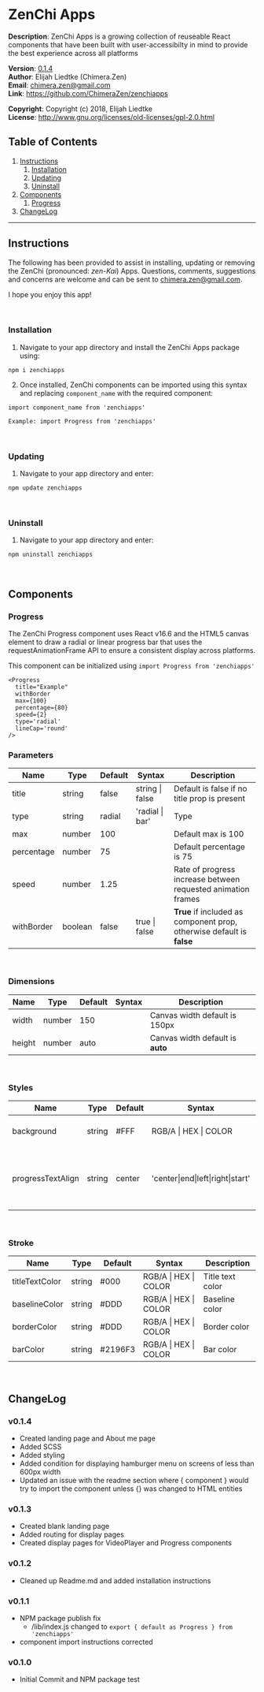 # ZenChi Apps
  
**Description**:  ZenChi Apps is a growing collection of reuseable React components that have been
                  built with user-accessibilty in mind to provide the best experience across all platforms

**Version**:      [0.1.4](#v014)  
**Author**:       Elijah Liedtke (Chimera.Zen)  
**Email**:        [chimera.zen@gmail.com](mailto:chimera.zen@gmail.com)  
**Link**:         https://github.com/ChimeraZen/zenchiapps

**Copyright**:    Copyright (c) 2018, Elijah Liedtke  
**License**:      http://www.gnu.org/licenses/old-licenses/gpl-2.0.html

## Table of Contents
1. [Instructions](#instructions)
    1. [Installation](#installation)
    2. [Updating](#updating)
    3. [Uninstall](#uninstall)
2. [Components](#components)
    1. [Progress](#progress)
3. [ChangeLog](#changelog)

---

## Instructions
The following has been provided to assist in installing, updating or removing the ZenChi (pronounced: *zen-Kai*) Apps. Questions, comments, suggestions and concerns are welcome and can be sent to [chimera.zen@gmail.com](mailto:chimera.zen@gmail.com).

I hope you enjoy this app!

&nbsp;
### Installation
1. Navigate to your app directory and install the ZenChi Apps package using:
```
npm i zenchiapps
```
2. Once installed, ZenChi components can be imported using this syntax and replacing `component_name` with the required component:
```
import component_name from 'zenchiapps'

Example: import Progress from 'zenchiapps'
```
&nbsp;
### Updating
1. Navigate to your app directory and enter:
```
npm update zenchiapps
```
&nbsp;
### Uninstall
1. Navigate to your app directory and enter:
```
npm uninstall zenchiapps
```

&nbsp;
## Components

### Progress
The ZenChi Progress component uses React v16.6 and the HTML5 canvas element to draw a radial or linear progress bar that uses the requestAnimationFrame API to ensure a consistent display across platforms.

This component can be initialized using `import Progress from 'zenchiapps'`

```
<Progress 
  title="Example" 
  withBorder
  max={100} 
  percentage={80} 
  speed={2} 
  type='radial'
  lineCap='round'
/>
```


### Parameters

Name        |Type     |Default|Syntax                                      |Description
------------|---------|-------|--------------------------------------------|-------------------------------
title       |string   |false  |string \| false                             |Default is false if no title prop is present
type        |string   |radial |'radial \| bar'                             |Type
max         |number   |100    |                                            |Default max is 100
percentage  |number   |75     |                                            |Default percentage is 75
speed       |number   |1.25   |                                            |Rate of progress increase between requested animation frames
withBorder  |boolean  |false  |true \| false                               |**True** if included as component prop, otherwise default is **false**


&nbsp;
### Dimensions

Name           |Type     |Default|Syntax          |Description
---------------|---------|-------|----------------|-------------------------------------
width          |number   |150    |                |Canvas width default is 150px
height         |number   |auto   |                |Canvas width default is **auto**


&nbsp;
### Styles

Name                |Type     |Default|Syntax                             |Description
--------------------|---------|-------|-----------------------------------|----------------------------------------
background          |string   |#FFF   |RGB\/A \| HEX \| COLOR             |Background color for canvas
progressTextAlign   |string   |center |'center\|end\|left\|right\|start'  |Default alignment for progress text is **center**


&nbsp;
### Stroke

Name           |Type     |Default |Syntax                  |Description
---------------|---------|--------|------------------------|----------------
titleTextColor |string   |#000    |RGB\/A \| HEX \| COLOR  |Title text color 
baselineColor  |string   |#DDD    |RGB\/A \| HEX \| COLOR  |Baseline color
borderColor    |string   |#DDD    |RGB\/A \| HEX \| COLOR  |Border color
barColor       |string   |#2196F3 |RGB\/A \| HEX \| COLOR  |Bar color

&nbsp;
## ChangeLog
### v0.1.4
* Created landing page and About me page
* Added SCSS
* Added styling
* Added condition for displaying hamburger menu on screens of less than 600px width
* Updated an issue with the readme section where { component } would try to import the component unless {} was changed to HTML entities



### v0.1.3
* Created blank landing page
* Added routing for display pages
* Created display pages for VideoPlayer and Progress components



### v0.1.2
* Cleaned up Readme.md and added installation instructions



### v0.1.1
* NPM package publish fix
  * /lib/index.js changed to `export { default as Progress } from 'zenchiapps'`
* component import instructions corrected



### v0.1.0
* Initial Commit and NPM package test
